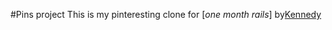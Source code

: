 #Pins project
This is my pinteresting clone for [*one month rails*]
by[Kennedy](http://alchemisthavoc.com/)
